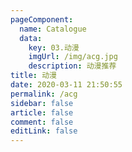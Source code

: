 ```yaml
---
pageComponent: 
  name: Catalogue
  data: 
    key: 03.动漫
    imgUrl: /img/acg.jpg
    description: 动漫推荐
title: 动漫
date: 2020-03-11 21:50:55
permalink: /acg
sidebar: false
article: false
comment: false
editLink: false
---
```


